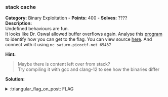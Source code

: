 ### stack cache
**Category:** Binary Exploitation - **Points:** 400 - **Solves:** ????  
**Description:**  
Undefined behaviours are fun.  
It looks like Dr. Oswal allowed buffer overflows again. Analyse this [program](./vuln/) to identify how you can get to the flag. You can view source [here](./vuln.c/). And connect with it using `nc saturn.picoctf.net 65437`

**Hint:**
> Maybe there is content left over from stack?  
> Try compiling it with gcc and clang-12 to see how the binaries differ    

**Solution:**    

<details>
  <summary>:triangular_flag_on_post: FLAG</summary>

  ```
  picoCTF{}
  ```
</details>
